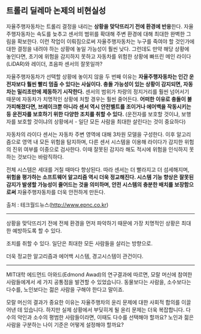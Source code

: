 ## 트롤리 딜레마 논제의 비현실성

자율주행자동차는 트롤리 결정을 내리는 **상황을 맞닥뜨리기 전에 환경에 반응**한다. 자율주행자동차는 속도를 늦추고 센서의 범위를 확대해 주변 환경에 대해 최대한 완벽한 그림을 확보한다. 이런 작업이 이뤄짐으로써 자율주행자동차는 누구를 죽여야 할 것인가에 대한 결정을 내려야 하는 상황에 놓일 가능성이 훨씬 낮다. 그런데도 만약 해당 상황에 놓인다면, 초기에 위험을 감지하지 못하고 자동차를 위험한 상황에 빠뜨린 메인 라이다(LiDAR)와 레이더, 초음파 센서의 잘못일까?

자율주행자동차가 선택할 상황에 놓이지 않을 두 번째 이유는 **자율주행자동차는 인간 운전자보다 훨씬 빨리 멈출 수 있다는 사실이다. 충돌 가능성이 있는 상황이 감지되면, 자동차는 밀리초만에 제동하기 시작한다.** 센서의 범위가 차량의 정지거리를 훨씬 넘어서기 때문에 자동차가 치명적인 상황에 처할 경우는 훨씬 줄어든다. **어떠한 이유로 충돌이 불가피해졌다면, 브레이크뿐 아니라 센서 역시 안전벨트를 조이거나 에어백을 작동시키는 등 운전자를 보호하기 위한 다양한 조치를 취할 수 있다.** (운전자를 보호할 것이냐, 보행자를 보호할 것이냐의 상황에서 - 일단 모든 사람을 최대한 살린다는 것이 중요하다)

자동차의 라이다 센서는 자동차 주변 영역에 대해 3차원 모델을 구성한다. 이후 알고리즘으로 영역 내 모든 위험을 탐지하며, 다른 센서 시스템을 이용해 라이다가 감지한 위험의 진위 여부를 이중으로 검사한다. 이때 잘못된 감지라 해도 적시에 위험을 인식하지 못하는 것보다는 바람직하다.

전체 시스템은 세대를 거칠 때마다 향상된다. 따라 센서는 더 빨라지고 더 섬세해지며, **위험을 평가하는 소프트웨어 알고리즘 역시 더욱 정교해진다. 시스템 기능 향상은 잘못된 감지가 발생할 가능성이 줄어드는 것을 의미하며, 안전 시스템의 충분한 배치를 보장함으로써** 자율주행자동차를 더욱 안전하게 만든다.

출처 : 테크월드뉴스(http://www.epnc.co.kr)

---

상황을 맞닥뜨리기 전에 전체 환경을 먼저 파악하기 때문에   가장 치명적인 상황은 최대한 예방하도록 할 수 있다.

조치를 취할 수 있다. 일단은 최대한 모든 사람들을 살리는 방향으로.

더욱 정교한 알고리즘과 에어백 시스템, 경고시스템이 관건이다.

---

MIT대학 에드먼드 아와드(Edmond Awad)의 연구결과에 따르면, 모랄 머신에 참여한 사람들에게서 세 가지 공통점을 발견할 수 있었습니다. 동물보다는 사람을, 소수보다는 다수를, 노인보다는 젊은 사람을 구해야 한다고 말이죠.

모랄 머신의 결과가 중요한 이유는 자율주행차의 윤리 문제에 대한 사회적 합의를 이끌어낸 데 있습니다. 하지만 실제 상황에서 부딪히게 될 윤리 문제는 더욱 복잡합니다. 다수의 악인과 소수의 평범한 사람들이라면, 이때도 다수를 선택해야 할까요? 노인과 젊은 사람을 구분하는 나이 기준은 어떻게 설정해야 할까요? 